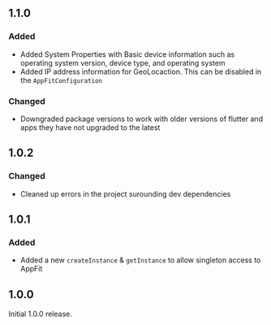 ## 1.1.0

### Added

- Added System Properties with Basic device information such as operating system version, device type, and operating system
- Added IP address information for GeoLocaction. This can be disabled in the `AppFitConfiguration`

### Changed

- Downgraded package versions to work with older versions of flutter and apps they have not upgraded to the latest

## 1.0.2

### Changed

- Cleaned up errors in the project surounding dev dependencies

## 1.0.1

### Added

- Added a new `createInstance` & `getInstance` to allow singleton access to AppFit

## 1.0.0

Initial 1.0.0 release.
